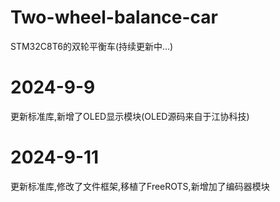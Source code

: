 # Two-wheel-balance-car
STM32C8T6的双轮平衡车(持续更新中...)
# 2024-9-9 
更新标准库,新增了OLED显示模块(OLED源码来自于江协科技)
# 2024-9-11 
更新标准库,修改了文件框架,移植了FreeROTS,新增加了编码器模块
